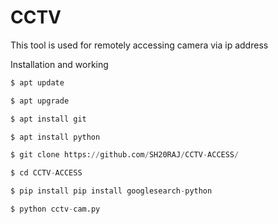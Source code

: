 # CCTV
This tool is used for remotely accessing camera via ip address


Installation and working

```python
$ apt update

$ apt upgrade

$ apt install git

$ apt install python

$ git clone https://github.com/SH20RAJ/CCTV-ACCESS/

$ cd CCTV-ACCESS

$ pip install pip install googlesearch-python

$ python cctv-cam.py
```
